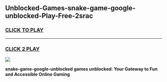 
## Unblocked-Games-snake-game-google-unblocked-Play-Free-2srac
<h3>
<a href="https://premium76.site?title=snake-game-google-unblocked&ref=10A">CLICK TO PLAY</a></h3>
<hr>

<h3>
<a href="https://premium76.site?title=snake-game-google-unblocked&ref=10A">CLICK 2 PLAY</a>
  
</h3>

<a href="https://premium76.site?title=snake-game-google-unblocked&ref=10A"><img src="https://clearcache.store/games.png"></a>


**snake-game-google-unblocked games unblocked: Your Gateway to Fun and Accessible Online Gaming**
